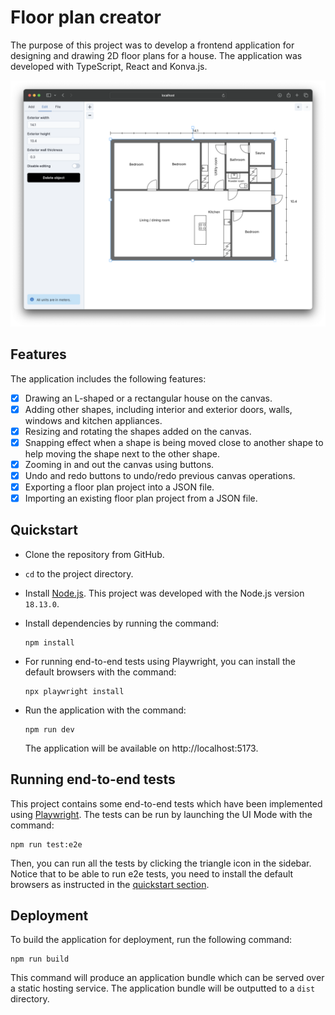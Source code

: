 # Floor plan creator

The purpose of this project was to develop a frontend application for designing and drawing 2D floor plans for a house. The application was developed with TypeScript, React and Konva.js.

![Screenshot of the application](./images/screenshot.png)

## Features

The application includes the following features:

- [x] Drawing an L-shaped or a rectangular house on the canvas.
- [x] Adding other shapes, including interior and exterior doors, walls, windows and kitchen appliances.
- [x] Resizing and rotating the shapes added on the canvas.
- [x] Snapping effect when a shape is being moved close to another shape to help moving the shape next to the other shape.
- [x] Zooming in and out the canvas using buttons.
- [x] Undo and redo buttons to undo/redo previous canvas operations.
- [x] Exporting a floor plan project into a JSON file.
- [x] Importing an existing floor plan project from a JSON file.

## Quickstart

- Clone the repository from GitHub.

- `cd` to the project directory.

- Install [Node.js](https://nodejs.org/en/download). This project was developed with the Node.js version `18.13.0`.

- Install dependencies by running the command:
    ```
    npm install
    ```

- For running end-to-end tests using Playwright, you can install the default browsers with the command:
    ```
    npx playwright install
    ```

- Run the application with the command:
    ```
    npm run dev
    ```
    The application will be available on http://localhost:5173.

## Running end-to-end tests

This project contains some end-to-end tests which have been implemented using [Playwright](https://playwright.dev/). The tests can be run by launching the UI Mode with the command:
```
npm run test:e2e
```
Then, you can run all the tests by clicking the triangle icon in the sidebar. Notice that to be able to run e2e tests, you need to install the default browsers as instructed in the [quickstart section](#quickstart).

## Deployment

To build the application for deployment, run the following command:
```
npm run build
```
This command will produce an application bundle which can be served over a static hosting service. The application bundle will be outputted to a `dist` directory.
